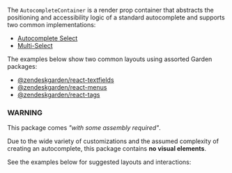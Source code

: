 The `AutocompleteContainer` is a render prop container that abstracts the positioning and accessibility
logic of a standard autocomplete and supports two common implementations:

- [Autocomplete Select](#autocomplete)
- [Multi-Select](#multi-select)

The examples below show two common layouts using assorted Garden packages:

- [@zendeskgarden/react-textfields](/react-components/textfields/)
- [@zendeskgarden/react-menus](/react-components/menus/)
- [@zendeskgarden/react-tags](/react-components/tags/)

### WARNING

This package comes _"with some assembly required"_.

Due to the wide variety of customizations and the assumed complexity of creating an autocomplete,
this package contains **no visual elements**.

See the examples below for suggested layouts and interactions:
